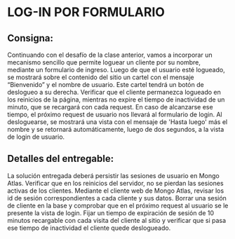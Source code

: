 # LOG-IN POR FORMULARIO

## **Consigna:**

Continuando con el desafío de la clase anterior, vamos a incorporar un mecanismo sencillo que permite loguear un cliente por su nombre, mediante un formulario de ingreso.
Luego de que el usuario esté logueado, se mostrará sobre el contenido del sitio un cartel con el mensaje “Bienvenido” y el nombre de usuario. Este cartel tendrá un botón de deslogueo a su derecha.
Verificar que el cliente permanezca logueado en los reinicios de la página, mientras no expire el tiempo de inactividad de un minuto, que se recargará con cada request. En caso de alcanzarse ese tiempo, el próximo request de usuario nos llevará al formulario de login.
Al desloguearse, se mostrará una vista con el mensaje de 'Hasta luego' más el nombre y se retornará automáticamente, luego de dos segundos, a la vista de login de usuario.

## **Detalles del entregable:**

La solución entregada deberá persistir las sesiones de usuario en Mongo Atlas.
Verificar que en los reinicios del servidor, no se pierdan las sesiones activas de los clientes.
Mediante el cliente web de Mongo Atlas, revisar los id de sesión correspondientes a cada cliente y sus datos.
Borrar una sesión de cliente en la base y comprobar que en el próximo request al usuario se le presente la vista de login.
Fijar un tiempo de expiración de sesión de 10 minutos recargable con cada visita del cliente al sitio y verificar que si pasa ese tiempo de inactividad el cliente quede deslogueado.
